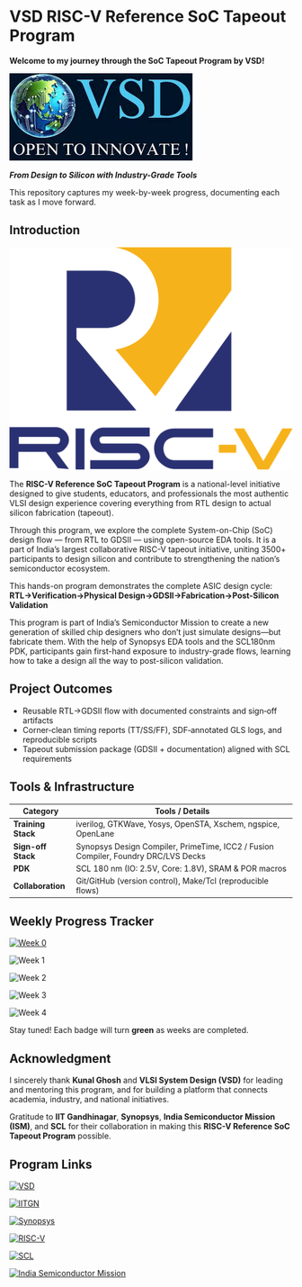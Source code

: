 # **VSD RISC-V Reference SoC Tapeout Program**

**Welcome to my journey through the SoC Tapeout Program by VSD!**

![App Screenshot](https://github.com/itsharshschoice/VSD-RISC-V-Reference-SoC-Tapeout-Program/blob/main/Images/vsd_logo.jpg?raw=true)

***From Design to Silicon with Industry-Grade Tools***

This repository captures my week-by-week progress, documenting each task as I move forward.

## **Introduction**  

![App Screenshot](https://github.com/itsharshschoice/VSD-RISC-V-Reference-SoC-Tapeout-Program/blob/main/Images/risc-v-seeklogo.png?raw=true)

The **RISC-V Reference SoC Tapeout Program** is a national-level initiative designed to give students, educators, and professionals the most authentic VLSI design experience covering everything from RTL design to actual silicon fabrication (tapeout).  

Through this program, we explore the complete System-on-Chip (SoC) design flow — from RTL to GDSII — using open-source EDA tools. It is a part of India’s largest collaborative RISC-V tapeout initiative, uniting 3500+ participants to design silicon and contribute to strengthening the nation’s semiconductor ecosystem.

This hands-on program demonstrates the complete ASIC design cycle:  
**RTL→Verification→Physical Design→GDSII→Fabrication→Post-Silicon Validation**

This program is part of India’s Semiconductor Mission to create a new generation of skilled chip designers who don’t just simulate designs—but fabricate them. With the help of Synopsys EDA tools and the SCL180nm PDK, participants gain first-hand exposure to industry-grade flows, learning how to take a design all the way to post-silicon validation. 


## **Project Outcomes**  
- Reusable RTL→GDSII flow with documented constraints and sign‑off artifacts 
- Corner‑clean timing reports (TT/SS/FF), SDF‑annotated GLS logs, and reproducible scripts  
- Tapeout submission package (GDSII + documentation) aligned with SCL requirements 

## **Tools & Infrastructure**

| Category              | Tools / Details |
|------------------------|-----------------|
| **Training Stack**  | iverilog, GTKWave, Yosys, OpenSTA, Xschem, ngspice, OpenLane |
| **Sign-off Stack**  | Synopsys Design Compiler, PrimeTime, ICC2 / Fusion Compiler, Foundry DRC/LVS Decks |
| **PDK**             | SCL 180 nm (IO: 2.5V, Core: 1.8V), SRAM & POR macros |
| **Collaboration**   | Git/GitHub (version control), Make/Tcl (reproducible flows) | 

## **Weekly Progress Tracker**

[![Week 0](https://img.shields.io/badge/Week%200-Setup-success?style=flat-square)](https://github.com/itsharshschoice/VSD-RISC-V-Reference-SoC-Tapeout-Program/tree/main/Week%200)

![Week 1](https://img.shields.io/badge/Week%201-Upcoming-lightgrey?style=flat-square)

![Week 2](https://img.shields.io/badge/Week%202-Upcoming-lightgrey?style=flat-square)

![Week 3](https://img.shields.io/badge/Week%203-Upcoming-lightgrey?style=flat-square)

![Week 4](https://img.shields.io/badge/Week%204-Upcoming-lightgrey?style=flat-square)

Stay tuned! Each badge will turn **green** as weeks are completed.  

## **Acknowledgment**

I sincerely thank **Kunal Ghosh** and **VLSI System Design (VSD)** for leading and mentoring this program, and for building a platform that connects academia, industry, and national initiatives.  

Gratitude to **IIT Gandhinagar**, **Synopsys**, **India Semiconductor Mission (ISM)**, and **SCL** for their collaboration in making this **RISC-V Reference SoC Tapeout Program** possible.


## **Program Links**

[![VSD](https://img.shields.io/badge/VSD%20Open%20to%20Innovate-Official%20Website-blue?style=flat-square)](https://www.vlsisystemdesign.com/) 

[![IITGN](https://img.shields.io/badge/IIT%20Gandhinagar-Official%20Website-red?style=flat-square)](https://iitgn.ac.in/)  

[![Synopsys](https://img.shields.io/badge/Synopsys%20EDA%20Suite-Official%20Website-purple?style=flat-square)](https://www.synopsys.com/)  

[![RISC-V](https://img.shields.io/badge/RISC--V-Official%20Website-green?style=flat-square)](https://riscv.org/)

[![SCL](https://img.shields.io/badge/SCL-Official%20Website-navy?style=flat-square)](https://www.scl.gov.in/)  

[![India Semiconductor Mission](https://img.shields.io/badge/India%20Semiconductor%20Mission-Official%20Website-yellow?style=flat-square)](https://www.meity.gov.in/semiconductor-mission)
